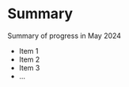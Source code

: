 Summary
===============================

Summary of progress in May 2024

- Item 1
- Item 2
- Item 3
- ...